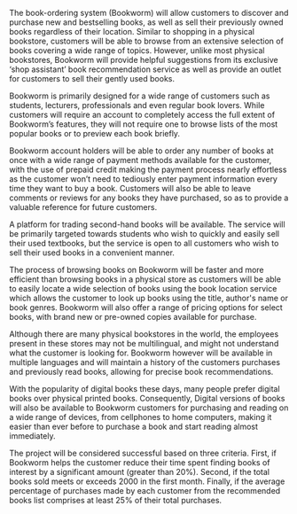 The book-ordering system (Bookworm) will allow customers to discover and purchase new and bestselling books, as well as sell their previously owned books regardless of their location. Similar to shopping in a physical bookstore, customers will be able to browse from an extensive selection of books covering a wide range of topics. However, unlike most physical bookstores, Bookworm will provide helpful suggestions from its exclusive ‘shop assistant’ book recommendation service as well as provide an outlet for customers to sell their gently used books.

Bookworm is primarily designed for a wide range of customers such as students, lecturers, professionals and even regular book lovers. While customers will require an account to completely access the full extent of  Bookworm’s features, they will not require one to browse lists of the most popular books or to preview each book briefly. 

Bookworm account holders will be able to order any number of books at once with a wide range of payment methods available for the customer, with the use of prepaid credit making the payment process nearly effortless as the customer won’t need to tediously enter payment information every time they want to buy a book. Customers will also be able to leave comments or reviews for any books they have purchased, so as to provide a valuable reference for future customers. 

A platform for trading second-hand books will be available. The service will be primarily targeted towards students who wish to quickly and easily sell their used textbooks, but the service is open to all customers who wish to sell their used books in a convenient manner. 

The process of browsing books on Bookworm will be faster and more efficient than browsing books in a physical store as customers will be able to easily locate a wide selection of books using the book location service which allows the customer to look up books using the title, author's name or book genres. Bookworm will also offer a range of pricing options for select books, with brand new or pre-owned copies available for purchase.

Although there are many physical bookstores in the world, the employees present in these stores may not be multilingual, and might not understand what the customer is looking for. Bookworm however will be available in multiple languages and will maintain a history of the customers purchases and previously read books, allowing for precise book recommendations. 

With the popularity of digital books these days, many people prefer digital books over physical printed books. Consequently, Digital versions of books will also be available to Bookworm customers for purchasing and reading on a wide range of devices, from cellphones to home computers, making it easier than ever before to purchase a book and start reading almost immediately.

The project will be considered successful based on three criteria. First, if Bookworm helps the customer reduce their time spent finding books of interest by a significant amount (greater than 20%). Second, if the total books sold meets or exceeds 2000 in the first month. Finally, if the average percentage of purchases made by each customer from the recommended books list comprises at least 25% of their total purchases.